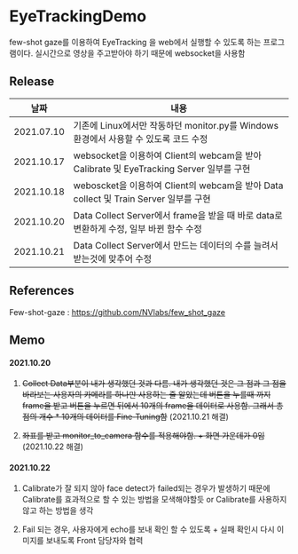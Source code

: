 # EyeTrackingDemo

few-shot gaze를 이용하여 EyeTracking 을 web에서 실행할 수 있도록 하는 프로그램이다. 실시간으로 영상을 주고받아야 하기 때문에 websocket을 사용함


## Release

|날짜|내용
|---|---|
|2021.07.10| 기존에 Linux에서만 작동하던 monitor.py를 Windows 환경에서 사용할 수 있도록 코드 수정
|2021.10.17| websocket을 이용하여 Client의 webcam을 받아 Calibrate 및 EyeTracking Server 일부를 구현
|2021.10.18| weboscket을 이용하여 Client의 webcam을 받아 Data collect 및 Train Server 일부를 구현
|2021.10.20| Data Collect Server에서 frame을 받을 때 바로 data로 변환하게 수정, 일부 바뀐 함수 수정
|2021.10.21| Data Collect Server에서 만드는 데이터의 수를 늘려서 받는것에 맞추어 수정

## References

Few-shot-gaze : https://github.com/NVlabs/few_shot_gaze


## Memo

#### 2021.10.20
1. ~~Collect Data부분이 내가 생각했던 것과 다름. 내가 생각했던 것은 그 점과 그 점을 바라보는 사용자의 카메라를 하나만 사용하는 줄 알았는데 버튼을 누를때 까지 frame을 받고 버튼을 누르면 뒤에서 10개의 frame을 데이터로 사용함. 그래서 총 점의 개수 * 10개의 데이터를 Fine-Tuning함~~ (2021.10.21 해결)


2. ~~좌표를 받고 monitor_to_camera 함수를 적용해야함. + 화면 가운데가 0임~~ (2021.10.22 해결)

#### 2021.10.22

1. Calibrate가 잘 되지 않아 face detect가 failed되는 경우가 발생하기 때문에 Calibrate를 효과적으로 할 수 있는 방법을 모색해야할듯 or Calibrate를 사용하지 않고 하는 방법을 생각


2. Fail 되는 경우, 사용자에게 echo를 보내 확인 할 수 있도록 + 실패 확인시 다시 이미지를 보내도록 Front 담당자와 협력